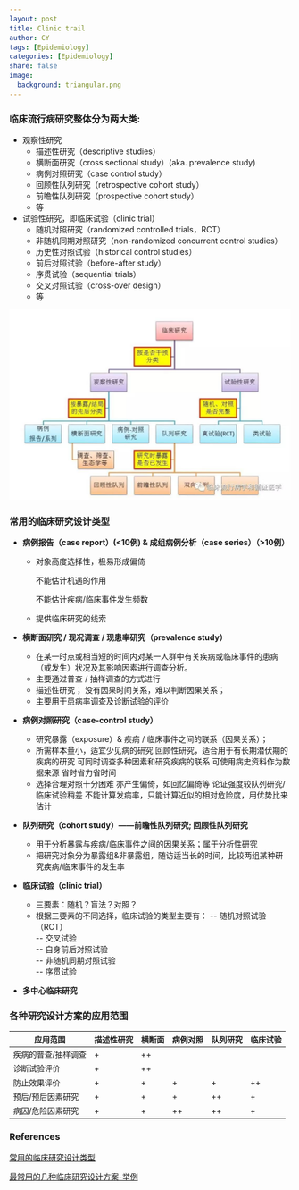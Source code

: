 ```yaml
---
layout: post
title: Clinic trail
author: CY
tags: [Epidemiology]
categories: [Epidemiology]
share: false
image:
  background: triangular.png 
---
```




### 临床流行病研究整体分为两大类:

 + 观察性研究
   + 描述性研究（descriptive studies）
   + 横断面研究（cross sectional study）(aka. prevalence study)
   + 病例对照研究（case control study）
   + 回顾性队列研究（retrospective cohort study）
   + 前瞻性队列研究（prospective cohort study）
   + 等
 + 试验性研究，即临床试验（clinic trial） 
   + 随机对照研究（randomized controlled trials，RCT）
   + 非随机同期对照研究（non-randomized concurrent control studies）
   + 历史性对照试验（historical control studies）
   + 前后对照试验（before-after study）
   + 序贯试验（sequential trials）
   + 交叉对照试验（cross-over design）
   + 等


![](/images/Clinic-trial.jpg)



### 常用的临床研究设计类型

+ **病例报告（case report）(<10例) &  成组病例分析（case series）（>10例）**
  + 对象高度选择性，极易形成偏倚

    不能估计机遇的作用

    不能估计疾病/临床事件发生频数

  + 提供临床研究的线索

+ **横断面研究 / 现况调查 / 现患率研究（prevalence study）**

  + 在某一时点或相当短的时间内对某一人群中有关疾病或临床事件的患病（或发生）状况及其影响因素进行调查分析。
  + 主要通过普查 / 抽样调查的方式进行
  + 描述性研究；
    没有因果时间关系，难以判断因果关系；
  + 主要用于患病率调查及诊断试验的评价

+ **病例对照研究（case-control study）**

  + 研究暴露（exposure）& 疾病 / 临床事件之间的联系（因果关系）；
  + 所需样本量小，适宜少见病的研究
    回顾性研究，适合用于有长期潜伏期的疾病的研究
    可同时调查多种因素和研究疾病的联系
    可使用病史资料作为数据来源
    省时省力省时间
  + 选择合理对照十分困难
    亦产生偏倚，如回忆偏倚等
    论证强度较队列研究/临床试验稍差
    不能计算发病率，只能计算近似的相对危险度，用优势比来估计

+ **队列研究（cohort study）——前瞻性队列研究; 回顾性队列研究**

  + 用于分析暴露与疾病/临床事件之间的因果关系；属于分析性研究
  + 把研究对象分为暴露组&非暴露组，随访适当长的时间，比较两组某种研究疾病/临床事件的发生率

+ **临床试验（clinic trial）**

  + 三要素：随机？盲法？对照？
  + 根据三要素的不同选择，临床试验的类型主要有：
    --  随机对照试验（RCT）   
    -- 交叉试验    
    -- 自身前后对照试验   
    -- 非随机同期对照试验   
    -- 序贯试验         

+ **多中心临床研究** 





### 各种研究设计方案的应用范围

| 应用范围       | 描述性研究 | 横断面  | 病例对照 | 队列研究 | 临床试验 |
| ---------- | ----- | ---- | ---- | ---- | ---- |
| 疾病的普查/抽样调查 | +     | ++   |      |      |      |
| 诊断试验评价     | +     | ++   |      |      |      |
| 防止效果评价     | +     | +    | +    | +    | ++   |
| 预后/预后因素研究  | +     | +    | +    | ++   | +    |
| 病因/危险因素研究  | +     | +    | ++   | ++   | +    |



### References 

[常用的临床研究设计类型](http://doctorwang.weebly.com/cp-design-type.html)    

[最常用的几种临床研究设计方案-举例](https://view.inews.qq.com/a/20170815G00QAG00?refer=share_recomnews)  